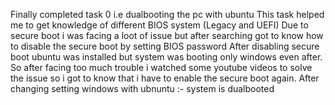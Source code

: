 Finally completed task 0 i.e dualbooting the pc with ubuntu
This task helped me to get knowledge of different BIOS system (Legacy and UEFI)
Due to secure boot i was facing a loot of issue but after searching got to know how to disable the secure boot by setting BIOS password
After disabling secure boot ubuntu was installed but system was booting only windows  even after.
So after facing too much trouble i watched some youtube videos to solve the issue so i got to know that i have to enable the secure boot again.
After changing setting windows with ubnuntu :- system is dualbooted
